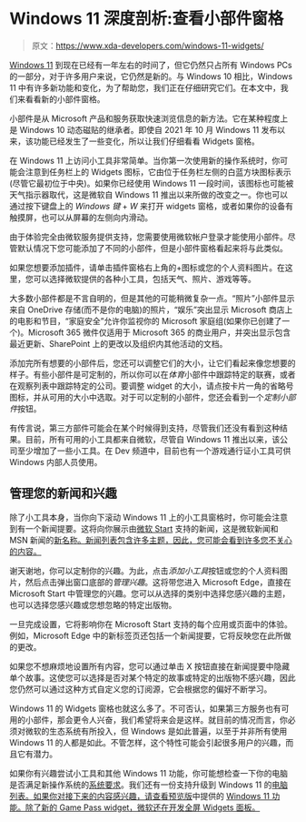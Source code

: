 # Windows 11 深度剖析:查看小部件窗格

> 原文：<https://www.xda-developers.com/windows-11-widgets/>

[Windows 11](https://www.xda-developers.com/windows-11/) 到现在已经有一年左右的时间了，但它仍然只占所有 Windows PCs 的一部分，对于许多用户来说，它仍然是新的。与 Windows 10 相比，Windows 11 中有许多新功能和变化，为了帮助您，我们正在仔细研究它们。在本文中，我们来看看新的小部件窗格。

小部件是从 Microsoft 产品和服务获取快速浏览信息的新方法。它在某种程度上是 Windows 10 动态磁贴的继承者。即使自 2021 年 10 月 Windows 11 发布以来，该功能已经发生了一些变化，所以让我们仔细看看 Widgets 窗格。

在 Windows 11 上访问小工具非常简单。当你第一次使用新的操作系统时，你可能会注意到任务栏上的 Widgets 图标，它由位于任务栏左侧的白蓝方块图标表示(尽管它最初位于中央)。如果你已经使用 Windows 11 一段时间，该图标也可能被天气指示器取代，这是微软自 Windows 11 推出以来所做的改变之一。你也可以通过按下键盘上的 *Windows 键* + *W* 来打开 widgets 窗格，或者如果你的设备有触摸屏，也可以从屏幕的左侧向内滑动。

由于体验完全由微软服务提供支持，您需要使用微软帐户登录才能使用小部件。尽管默认情况下您可能添加了不同的小部件，但是小部件窗格看起来将与此类似。

如果您想要添加插件，请单击插件窗格右上角的+图标或您的个人资料图片。在这里，您可以选择微软提供的各种小工具，包括天气、照片、游戏等等。

大多数小部件都是不言自明的，但是其他的可能稍微复杂一点。“照片”小部件显示来自 OneDrive 存储(而不是你的电脑)的照片，“娱乐”突出显示 Microsoft 商店上的电影和节目，“家庭安全”允许你监视你的 Microsoft 家庭组(如果你已创建了一个)。Microsoft 365 微件仅适用于 Microsoft 365 的商业用户，并突出显示包含最近更新、SharePoint 上的更改以及组织内其他活动的文档。

添加完所有想要的小部件后，您还可以调整它们的大小，让它们看起来像您想要的样子。有些小部件是可定制的，所以你可以在*体育*小部件中跟踪特定的联赛，或者在观察列表中跟踪特定的公司。要调整 widget 的大小，请点按卡片一角的省略号图标，并从可用的大小中选取。对于可以定制的小部件，您还会看到一个*定制小部件*按钮。

有传言说，第三方部件可能会在某个时候得到支持，尽管我们还没有看到这种结果。目前，所有可用的小工具都来自微软，尽管自 Windows 11 推出以来，该公司至少增加了一些小工具。在 Dev 频道中，目前也有一个游戏通行证小工具可供 Windows 内部人员使用。

## 管理您的新闻和兴趣

除了小工具本身，当你向下滚动 Windows 11 上的小工具窗格时，你可能会注意到有一个新闻提要。这将向你展示由[微软 Start](https://www.msn.com/en-us/feed) 支持的新闻，这是微软新闻和 MSN 新闻的[新名称。新闻列表包含许多主题，因此，您可能会看到许多您不关心的内容。](https://www.xda-developers.com/microsoft-msn-news-to-start/)

谢天谢地，你可以定制你的兴趣。为此，点击*添加小工具*按钮或您的个人资料图片，然后点击弹出窗口底部的*管理兴趣*。这将带您进入 Microsoft Edge，直接在 Microsoft Start 中管理您的兴趣。您可以从选择的类别中选择您感兴趣的主题，也可以选择您感兴趣或您想忽略的特定出版物。

一旦完成设置，它将影响你在 Microsoft Start 支持的每个应用或页面中的体验。例如，Microsoft Edge 中的新标签页还包括一个新闻提要，它将反映您在此所做的更改。

如果您不想麻烦地设置所有内容，您可以通过单击 X 按钮直接在新闻提要中隐藏单个故事。这使您可以选择是否对某个特定的故事或特定的出版物不感兴趣，因此您仍然可以通过这种方式自定义您的订阅源，它会根据您的偏好不断学习。

Windows 11 的 Widgets 窗格也就这么多了。不可否认，如果第三方服务也有可用的小部件，那会更令人兴奋，我们希望将来会是这样。就目前的情况而言，你必须对微软的生态系统有所投入，但 Windows 是如此普遍，以至于并非所有使用 Windows 11 的人都是如此。不管怎样，这个特性可能会引起很多用户的兴趣，而且它有潜力。

如果你有兴趣尝试小工具和其他 Windows 11 功能，你可能想检查一下你的电脑是否满足新操作系统的[系统要求](https://www.xda-developers.com/windows-11-minimum-requirements/)。我们还有一份支持升级到 Windows 11 的[电脑列表。如果你对接下来的内容感兴趣，请查看预览版](https://www.xda-developers.com/windows-11-compatible-pc/)中提供的 [Windows 11 功能。除了新的 Game Pass widget，微软还在开发全屏 Widgets 面板。](https://www.xda-developers.com/windows-11-features-in-preview/)